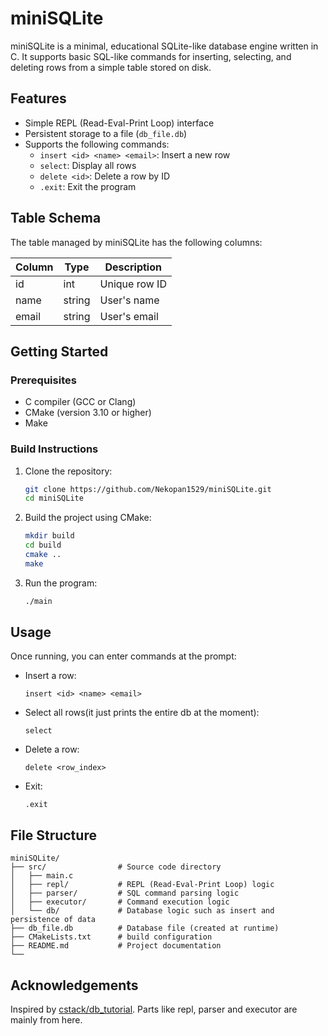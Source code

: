 # miniSQLite

miniSQLite is a minimal, educational SQLite-like database engine written in C. It supports basic SQL-like commands for inserting, selecting, and deleting rows from a simple table stored on disk.

## Features

- Simple REPL (Read-Eval-Print Loop) interface
- Persistent storage to a file (`db_file.db`)
- Supports the following commands:
  - `insert <id> <name> <email>`: Insert a new row
  - `select`: Display all rows
  - `delete <id>`: Delete a row by ID
  - `.exit`: Exit the program

## Table Schema

The table managed by miniSQLite has the following columns:

| Column | Type    | Description      |
|--------|---------|------------------|
| id     | int     | Unique row ID    |
| name   | string  | User's name      |
| email  | string  | User's email     |

## Getting Started

### Prerequisites

- C compiler (GCC or Clang)
- CMake (version 3.10 or higher)
- Make

### Build Instructions

1. Clone the repository:
    ```sh
    git clone https://github.com/Nekopan1529/miniSQLite.git
    cd miniSQLite
    ```

2. Build the project using CMake:
    ```sh
    mkdir build
    cd build
    cmake ..
    make
    ```

3. Run the program:
    ```sh
    ./main
    ```

## Usage

Once running, you can enter commands at the prompt:

- Insert a row:
    ```
    insert <id> <name> <email>
    ```
- Select all rows(it just prints the entire db at the moment):
    ```
    select
    ```
- Delete a row:
    ```
    delete <row_index>
    ```
- Exit:
    ```
    .exit
    ```

## File Structure

```
miniSQLite/
├── src/                # Source code directory
│   ├── main.c           
│   ├── repl/           # REPL (Read-Eval-Print Loop) logic
│   ├── parser/         # SQL command parsing logic
│   ├── executor/       # Command execution logic
│   └── db/             # Database logic such as insert and persistence of data
├── db_file.db          # Database file (created at runtime)
├── CMakeLists.txt      # build configuration
├── README.md           # Project documentation
└──
```

## Acknowledgements

Inspired by [cstack/db_tutorial](https://cstack.github.io/db_tutorial/). Parts like repl, parser and executor are mainly from here. 